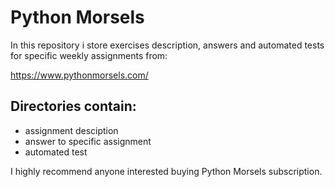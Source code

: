 # Python Morsels
In this repository i store exercises description, answers and automated tests for specific weekly assignments from:

https://www.pythonmorsels.com/


## Directories contain:
- assignment desciption
- answer  to specific assignment
- automated test

I highly recommend anyone interested buying Python Morsels subscription. 
